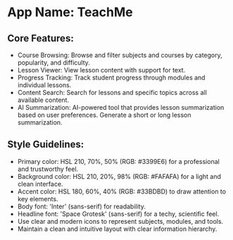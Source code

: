 # **App Name**: TeachMe

## Core Features:

- Course Browsing: Browse and filter subjects and courses by category, popularity, and difficulty.
- Lesson Viewer: View lesson content with support for text.
- Progress Tracking: Track student progress through modules and individual lessons.
- Content Search: Search for lessons and specific topics across all available content.
- AI Summarization: AI-powered tool that provides lesson summarization based on user preferences. Generate a short or long lesson summarization.

## Style Guidelines:

- Primary color: HSL 210, 70%, 50% (RGB: #3399E6) for a professional and trustworthy feel.
- Background color: HSL 210, 20%, 98% (RGB: #FAFAFA) for a light and clean interface.
- Accent color: HSL 180, 60%, 40% (RGB: #33BDBD) to draw attention to key elements.
- Body font: 'Inter' (sans-serif) for readability.
- Headline font: 'Space Grotesk' (sans-serif) for a techy, scientific feel.
- Use clear and modern icons to represent subjects, modules, and tools.
- Maintain a clean and intuitive layout with clear information hierarchy.